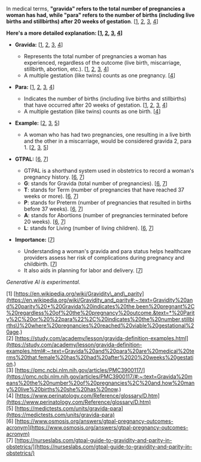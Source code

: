 

In medical terms, **"gravida" refers to the total number of pregnancies a woman has had, while "para" refers to the number of births (including live births and stillbirths) after 20 weeks of gestation**. \[[1](https://en.wikipedia.org/wiki/Gravidity_and_parity#:~:text=Gravidity%20and%20parity%20*%20Gravida%20indicates%20the,been%20pregnant%2C%20regardless%20of%20the%20pregnancy%20outcome.&text=*%20Parity%2C%20or%20%22para%22%2C%20indicates%20the%20number,stillbirths\)%20where%20pregnancies%20reached%20viable%20gestational%20age.), [2](https://study.com/academy/lesson/gravida-definition-examples.html#:~:text=Gravida%20and%20para%20are%20medical%20terms%20that,female%20has%20had%20after%2020%20weeks%20gestation.), [3](https://pmc.ncbi.nlm.nih.gov/articles/PMC3900117/#:~:text=Gravida%20means%20the%20number%20of%20pregnancies%2C%20and,how%20many%20live%20births%20she%20has%20now.), [4](https://www.perinatology.com/Reference/glossary/D.htm)\]

**Here's a more detailed explanation: \[[1](https://en.wikipedia.org/wiki/Gravidity_and_parity#:~:text=Gravidity%20and%20parity%20*%20Gravida%20indicates%20the,been%20pregnant%2C%20regardless%20of%20the%20pregnancy%20outcome.&text=*%20Parity%2C%20or%20%22para%22%2C%20indicates%20the%20number,stillbirths\)%20where%20pregnancies%20reached%20viable%20gestational%20age.), [2](https://study.com/academy/lesson/gravida-definition-examples.html#:~:text=Gravida%20and%20para%20are%20medical%20terms%20that,female%20has%20had%20after%2020%20weeks%20gestation.), [3](https://pmc.ncbi.nlm.nih.gov/articles/PMC3900117/#:~:text=Gravida%20means%20the%20number%20of%20pregnancies%2C%20and,how%20many%20live%20births%20she%20has%20now.), [4](https://www.perinatology.com/Reference/glossary/D.htm)\]**

* **Gravida:** \[[1](https://en.wikipedia.org/wiki/Gravidity_and_parity#:~:text=Gravidity%20and%20parity%20*%20Gravida%20indicates%20the,been%20pregnant%2C%20regardless%20of%20the%20pregnancy%20outcome.&text=*%20Parity%2C%20or%20%22para%22%2C%20indicates%20the%20number,stillbirths\)%20where%20pregnancies%20reached%20viable%20gestational%20age.), [2](https://study.com/academy/lesson/gravida-definition-examples.html#:~:text=Gravida%20and%20para%20are%20medical%20terms%20that,female%20has%20had%20after%2020%20weeks%20gestation.), [3](https://pmc.ncbi.nlm.nih.gov/articles/PMC3900117/#:~:text=Gravida%20means%20the%20number%20of%20pregnancies%2C%20and,how%20many%20live%20births%20she%20has%20now.), [4](https://www.perinatology.com/Reference/glossary/D.htm)\]  
  * Represents the total number of pregnancies a woman has experienced, regardless of the outcome (live birth, miscarriage, stillbirth, abortion, etc.). \[[1](https://en.wikipedia.org/wiki/Gravidity_and_parity#:~:text=Gravidity%20and%20parity%20*%20Gravida%20indicates%20the,been%20pregnant%2C%20regardless%20of%20the%20pregnancy%20outcome.&text=*%20Parity%2C%20or%20%22para%22%2C%20indicates%20the%20number,stillbirths\)%20where%20pregnancies%20reached%20viable%20gestational%20age.), [2](https://study.com/academy/lesson/gravida-definition-examples.html#:~:text=Gravida%20and%20para%20are%20medical%20terms%20that,female%20has%20had%20after%2020%20weeks%20gestation.), [3](https://pmc.ncbi.nlm.nih.gov/articles/PMC3900117/#:~:text=Gravida%20means%20the%20number%20of%20pregnancies%2C%20and,how%20many%20live%20births%20she%20has%20now.), [4](https://www.perinatology.com/Reference/glossary/D.htm)\]  
  * A multiple gestation (like twins) counts as one pregnancy. \[[4](https://www.perinatology.com/Reference/glossary/D.htm)\]

* **Para:** \[[1](https://en.wikipedia.org/wiki/Gravidity_and_parity#:~:text=Gravidity%20and%20parity%20*%20Gravida%20indicates%20the,been%20pregnant%2C%20regardless%20of%20the%20pregnancy%20outcome.&text=*%20Parity%2C%20or%20%22para%22%2C%20indicates%20the%20number,stillbirths\)%20where%20pregnancies%20reached%20viable%20gestational%20age.), [2](https://study.com/academy/lesson/gravida-definition-examples.html#:~:text=Gravida%20and%20para%20are%20medical%20terms%20that,female%20has%20had%20after%2020%20weeks%20gestation.), [3](https://pmc.ncbi.nlm.nih.gov/articles/PMC3900117/#:~:text=Gravida%20means%20the%20number%20of%20pregnancies%2C%20and,how%20many%20live%20births%20she%20has%20now.), [4](https://www.perinatology.com/Reference/glossary/D.htm)\]  
  * Indicates the number of births (including live births and stillbirths) that have occurred after 20 weeks of gestation. \[[1](https://en.wikipedia.org/wiki/Gravidity_and_parity#:~:text=Gravidity%20and%20parity%20*%20Gravida%20indicates%20the,been%20pregnant%2C%20regardless%20of%20the%20pregnancy%20outcome.&text=*%20Parity%2C%20or%20%22para%22%2C%20indicates%20the%20number,stillbirths\)%20where%20pregnancies%20reached%20viable%20gestational%20age.), [2](https://study.com/academy/lesson/gravida-definition-examples.html#:~:text=Gravida%20and%20para%20are%20medical%20terms%20that,female%20has%20had%20after%2020%20weeks%20gestation.), [3](https://pmc.ncbi.nlm.nih.gov/articles/PMC3900117/#:~:text=Gravida%20means%20the%20number%20of%20pregnancies%2C%20and,how%20many%20live%20births%20she%20has%20now.), [4](https://www.perinatology.com/Reference/glossary/D.htm)\]  
  * A multiple gestation (like twins) counts as one birth. \[[4](https://www.perinatology.com/Reference/glossary/D.htm)\]

* **Example:** \[[2](https://study.com/academy/lesson/gravida-definition-examples.html#:~:text=Gravida%20and%20para%20are%20medical%20terms%20that,female%20has%20had%20after%2020%20weeks%20gestation.), [3](https://pmc.ncbi.nlm.nih.gov/articles/PMC3900117/#:~:text=Gravida%20means%20the%20number%20of%20pregnancies%2C%20and,how%20many%20live%20births%20she%20has%20now.), [5](https://medictests.com/units/gravida-para)\]  
  * A woman who has had two pregnancies, one resulting in a live birth and the other in a miscarriage, would be considered gravida 2, para 1\. \[[2](https://study.com/academy/lesson/gravida-definition-examples.html#:~:text=Gravida%20and%20para%20are%20medical%20terms%20that,female%20has%20had%20after%2020%20weeks%20gestation.), [3](https://pmc.ncbi.nlm.nih.gov/articles/PMC3900117/#:~:text=Gravida%20means%20the%20number%20of%20pregnancies%2C%20and,how%20many%20live%20births%20she%20has%20now.), [5](https://medictests.com/units/gravida-para)\]

* **GTPAL:** \[[6](https://www.osmosis.org/answers/gtpal-pregnancy-outcomes-acronym), [7](https://nurseslabs.com/gtpal-guide-to-gravidity-and-parity-in-obstetrics/)\]  
  * GTPAL is a shorthand system used in obstetrics to record a woman's pregnancy history. \[[6](https://www.osmosis.org/answers/gtpal-pregnancy-outcomes-acronym), [7](https://nurseslabs.com/gtpal-guide-to-gravidity-and-parity-in-obstetrics/)\]  
  * **G**: stands for Gravida (total number of pregnancies). \[[6](https://www.osmosis.org/answers/gtpal-pregnancy-outcomes-acronym), [7](https://nurseslabs.com/gtpal-guide-to-gravidity-and-parity-in-obstetrics/)\]  
  * **T**: stands for Term (number of pregnancies that have reached 37 weeks or more). \[[6](https://www.osmosis.org/answers/gtpal-pregnancy-outcomes-acronym), [7](https://nurseslabs.com/gtpal-guide-to-gravidity-and-parity-in-obstetrics/)\]  
  * **P**: stands for Preterm (number of pregnancies that resulted in births before 37 weeks). \[[6](https://www.osmosis.org/answers/gtpal-pregnancy-outcomes-acronym), [7](https://nurseslabs.com/gtpal-guide-to-gravidity-and-parity-in-obstetrics/)\]  
  * **A**: stands for Abortions (number of pregnancies terminated before 20 weeks). \[[6](https://www.osmosis.org/answers/gtpal-pregnancy-outcomes-acronym), [7](https://nurseslabs.com/gtpal-guide-to-gravidity-and-parity-in-obstetrics/)\]  
  * **L**: stands for Living (number of living children). \[[6](https://www.osmosis.org/answers/gtpal-pregnancy-outcomes-acronym), [7](https://nurseslabs.com/gtpal-guide-to-gravidity-and-parity-in-obstetrics/)\]

* **Importance:** \[[7](https://nurseslabs.com/gtpal-guide-to-gravidity-and-parity-in-obstetrics/)\]  
  * Understanding a woman's gravida and para status helps healthcare providers assess her risk of complications during pregnancy and childbirth. \[[7](https://nurseslabs.com/gtpal-guide-to-gravidity-and-parity-in-obstetrics/)\]  
  * It also aids in planning for labor and delivery. \[[7](https://nurseslabs.com/gtpal-guide-to-gravidity-and-parity-in-obstetrics/)\]

*Generative AI is experimental.*

\[1\] [https://en.wikipedia.org/wiki/Gravidity\_and\_parity](https://en.wikipedia.org/wiki/Gravidity_and_parity#:~:text=Gravidity%20and%20parity%20*%20Gravida%20indicates%20the,been%20pregnant%2C%20regardless%20of%20the%20pregnancy%20outcome.&text=*%20Parity%2C%20or%20%22para%22%2C%20indicates%20the%20number,stillbirths\)%20where%20pregnancies%20reached%20viable%20gestational%20age.)  
\[2\] [https://study.com/academy/lesson/gravida-definition-examples.html](https://study.com/academy/lesson/gravida-definition-examples.html#:~:text=Gravida%20and%20para%20are%20medical%20terms%20that,female%20has%20had%20after%2020%20weeks%20gestation.)  
\[3\] [https://pmc.ncbi.nlm.nih.gov/articles/PMC3900117/](https://pmc.ncbi.nlm.nih.gov/articles/PMC3900117/#:~:text=Gravida%20means%20the%20number%20of%20pregnancies%2C%20and,how%20many%20live%20births%20she%20has%20now.)  
\[4\] [https://www.perinatology.com/Reference/glossary/D.htm](https://www.perinatology.com/Reference/glossary/D.htm)  
\[5\] [https://medictests.com/units/gravida-para](https://medictests.com/units/gravida-para)  
\[6\] [https://www.osmosis.org/answers/gtpal-pregnancy-outcomes-acronym](https://www.osmosis.org/answers/gtpal-pregnancy-outcomes-acronym)  
\[7\] [https://nurseslabs.com/gtpal-guide-to-gravidity-and-parity-in-obstetrics/](https://nurseslabs.com/gtpal-guide-to-gravidity-and-parity-in-obstetrics/)